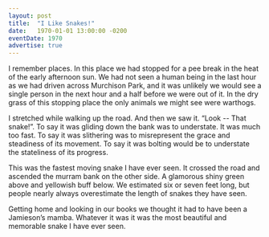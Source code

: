 ```yaml
---
layout: post
title:  "I Like Snakes!"
date:   1970-01-01 13:00:00 -0200
eventDate: 1970
advertise: true
---
```


I remember places. In this place we had stopped for a pee break in the heat of the early afternoon sun. We had not seen a human being in the last hour as we had driven across Murchison Park, and it was unlikely we would see a single person in the next hour and a half before we were out of it. In the dry grass of this stopping place  the only animals we might see were warthogs.

I stretched while walking up the road. And then we saw it. “Look -- That snake!”. To say it was gliding down the bank was to understate. It was much too fast. To say it was slithering was to misrepresent the grace and steadiness of its movement. To say it was bolting would be to understate the stateliness of its progress.

This was the fastest moving snake I have ever seen. It crossed the road and ascended the murram bank on the other side. A glamorous shiny green above and yellowish buff below. We estimated six or seven feet long, but people nearly always overestimate the length of snakes they have seen.

Getting home and looking in our books we thought it had to have been a Jamieson’s mamba. Whatever it was it was the most beautiful and memorable snake I have ever seen.

